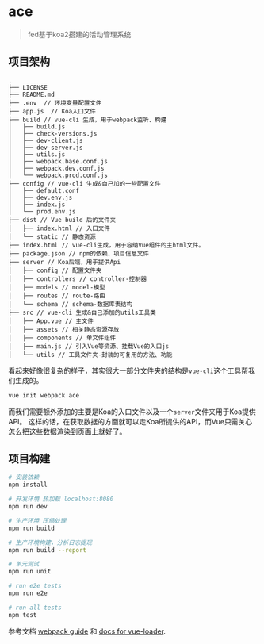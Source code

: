 # ace

> fed基于koa2搭建的活动管理系统

## 项目架构

```
.
├── LICENSE
├── README.md
├── .env  // 环境变量配置文件
├── app.js  // Koa入口文件
├── build // vue-cli 生成，用于webpack监听、构建
│   ├── build.js
│   ├── check-versions.js
│   ├── dev-client.js
│   ├── dev-server.js
│   ├── utils.js
│   ├── webpack.base.conf.js
│   ├── webpack.dev.conf.js
│   └── webpack.prod.conf.js
├── config // vue-cli 生成&自己加的一些配置文件
│   ├── default.conf
│   ├── dev.env.js
│   ├── index.js
│   └── prod.env.js
├── dist // Vue build 后的文件夹
│   ├── index.html // 入口文件
│   └── static // 静态资源
├── index.html // vue-cli生成，用于容纳Vue组件的主html文件。
├── package.json // npm的依赖、项目信息文件
├── server // Koa后端，用于提供Api
│   ├── config // 配置文件夹
│   ├── controllers // controller-控制器
│   ├── models // model-模型
│   ├── routes // route-路由
│   └── schema // schema-数据库表结构
├── src // vue-cli 生成&自己添加的utils工具类
│   ├── App.vue // 主文件
│   ├── assets // 相关静态资源存放
│   ├── components // 单文件组件
│   ├── main.js // 引入Vue等资源、挂载Vue的入口js
│   └── utils // 工具文件夹-封装的可复用的方法、功能

```

看起来好像很复杂的样子，其实很大一部分文件夹的结构是`vue-cli`这个工具帮我们生成的。
```bash
vue init webpack ace
```
而我们需要额外添加的主要是Koa的入口文件以及一个`server`文件夹用于Koa提供API。   这样的话，在获取数据的方面就可以走Koa所提供的API，而Vue只需关心怎么把这些数据渲染到页面上就好了。

## 项目构建

``` bash
# 安装依赖
npm install

# 开发环境 热加载 localhost:8080
npm run dev

# 生产环境 压缩处理
npm run build

# 生产环境构建，分析日志提现
npm run build --report

# 单元测试
npm run unit

# run e2e tests
npm run e2e

# run all tests
npm test
```

参考文档 [webpack guide](http://vuejs-templates.github.io/webpack/) 和 [docs for vue-loader](http://vuejs.github.io/vue-loader).
